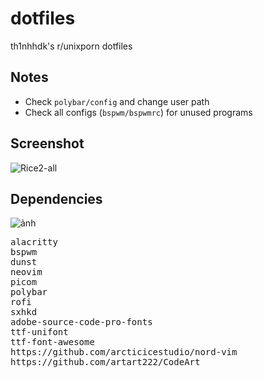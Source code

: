 # dotfiles
th1nhhdk's r/unixporn dotfiles

## Notes
+ Check `polybar/config` and change user path
+ Check all configs (`bspwm/bspwmrc`) for unused programs

## Screenshot
![Rice2-all](https://user-images.githubusercontent.com/58503327/142728643-aaf730ba-e65d-407b-af3a-15c1b61faaca.png)

## Dependencies
![ảnh](https://user-images.githubusercontent.com/58503327/142728674-7e381b7d-4b29-4959-aaad-513b84bb3692.png)


<pre>
alacritty
bspwm
dunst
neovim
picom
polybar
rofi
sxhkd
adobe-source-code-pro-fonts
ttf-unifont
ttf-font-awesome
https://github.com/arcticicestudio/nord-vim
https://github.com/artart222/CodeArt
</pre>
